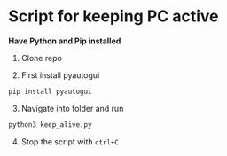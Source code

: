 # Script for keeping PC active

**Have Python and Pip installed**

1. Clone repo

2. First install pyautogui
```sh 
pip install pyautogui
```

3. Navigate into folder and run
```sh
python3 keep_alive.py
```

4. Stop the script with `ctrl+C`